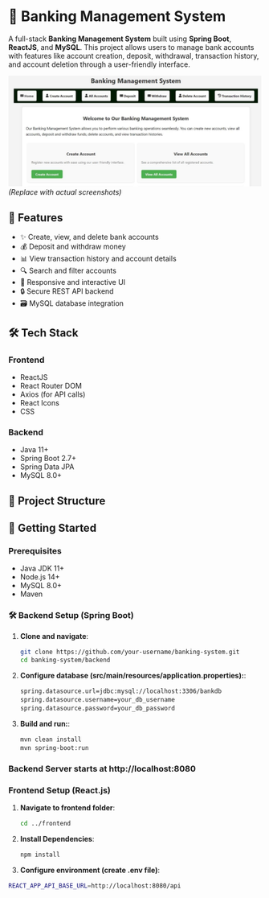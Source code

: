 # 🏦 Banking Management System

A full-stack **Banking Management System** built using **Spring Boot**, **ReactJS**, and **MySQL**. This project allows users to manage bank accounts with features like account creation, deposit, withdrawal, transaction history, and account deletion through a user-friendly interface.

![Application Screenshot](1737013888799.jpeg)
*(Replace with actual screenshots)*

## 🚀 Features

- ✨ Create, view, and delete bank accounts
- 💰 Deposit and withdraw money
- 📊 View transaction history and account details
- 🔍 Search and filter accounts
- 📱 Responsive and interactive UI
- 🔒 Secure REST API backend
- 🗃️ MySQL database integration

## 🛠️ Tech Stack

### Frontend
- ReactJS
- React Router DOM
- Axios (for API calls)
- React Icons
- CSS

### Backend
- Java 11+
- Spring Boot 2.7+
- Spring Data JPA
- MySQL 8.0+

## 📂 Project Structure


## 🚀 Getting Started

### Prerequisites
- Java JDK 11+
- Node.js 14+
- MySQL 8.0+
- Maven

### 🛠️ Backend Setup (Spring Boot)

1. **Clone and navigate**:
   ```bash
   git clone https://github.com/your-username/banking-system.git
   cd banking-system/backend

2. **Configure database (src/main/resources/application.properties):**:
   ```bash
   spring.datasource.url=jdbc:mysql://localhost:3306/bankdb
   spring.datasource.username=your_db_username
   spring.datasource.password=your_db_password
3. **Build and run:**:
   ```bash
   mvn clean install
   mvn spring-boot:run
### Backend Server starts at http://localhost:8080

### Frontend Setup (React.js)

1. **Navigate to frontend folder**:
   ```bash
   cd ../frontend
2. **Install Dependencies**:
   ```bash
   npm install
3. **Configure environment (create .env file)**:
  ```bash
  REACT_APP_API_BASE_URL=http://localhost:8080/api


